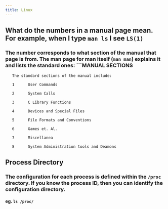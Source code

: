```yaml
---
title: Linux
---
```


## What do the numbers in a manual page mean. For example, when I type `man ls` I see `LS(1)`
### The number corresponds to what section of the manual that page is from. The man page for man itself (`man man`) explains it and lists the standard ones: ```MANUAL SECTIONS
       The standard sections of the manual include:

       1      User Commands

       2      System Calls

       3      C Library Functions

       4      Devices and Special Files

       5      File Formats and Conventions

       6      Games et. Al.

       7      Miscellanea

       8      System Administration tools and Deamons
## Process Directory
### The configuration for each process is defined within the `/proc` directory. If you know the process ID, then you can identify the configuration directory.
#### eg. `ls /proc/`
